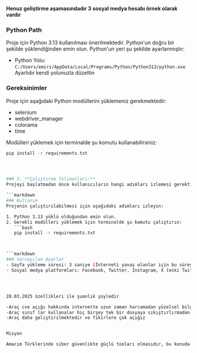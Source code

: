 **Henuz geliştirme aşamasındadır 3 sosyal medya hesabı örnek olarak vardır**

### Python Path
Proje için Python 3.13 kullanılması önerilmektedir. Python'un doğru bir şekilde yüklendiğinden emin olun. Python'un yeri şu şekilde ayarlanmıştır:
- Python Yolu: `C:/Users/emirs/AppData/Local/Programs/Python/Python313/python.exe`
Ayarlıdır kendi yolunuzla düzeltin


### Gereksinimler
Proje için aşağıdaki Python modüllerini yüklemeniz gerekmektedir:
- selenium
- webdriver_manager
- colorama
- time

Modülleri yüklemek için terminalde şu komutu kullanabilirsiniz:
```bash
pip install -r requirements.txt




### 3. **Çalıştırma Talimatları:**
Projeyi başlatmadan önce kullanıcıların hangi adımları izlemesi gerektiğini yazmalısın. Örneğin:

```markdown
### Kullanım
Projenin çalıştırılabilmesi için aşağıdaki adımları izleyin:

1. Python 3.13 yüklü olduğundan emin olun.
2. Gerekli modülleri yüklemek için terminalde şu komutu çalıştırın:
   ```bash
   pip install -r requirements.txt



```markdown
### Varsayılan Ayarlar
- Sayfa yükleme süresi: 3 saniye (İnterneti yavaş olanlar için bu süreyi artırabilirler).
- Sosyal medya platformları: Facebook, Twitter, Instagram, X (eski Twitter).




28.03.2025 özellikleri ile şuanlık şoyledir

-Araç cve açığı hakkında internette uzun zaman harcamadan yüzelsel bilgileri saniyeler içinde terminalinize yansıtır
-Araç sınıf lar kullanalar hiç birşey tek bir dosyaya sıkıştırlırmadan ve bol yorum satırı ile geliştirmeye açıktır
-Araç daha geliştirilmektedir ve fikirlere çok açığız


Misyon

Amacım Türklerinde siber güvenlikte güçlü tooları olmasıdır, bu konuda vatanseverlik dışında herkeze açık ve faydalı birşeyler yapmak içinde bugun bu kod vardır.
